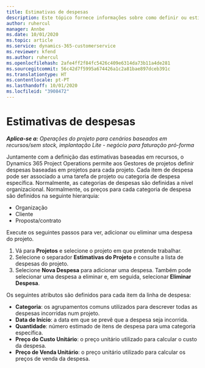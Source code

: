 ```yaml
---
title: Estimativas de despesas
description: Este tópico fornece informações sobre como definir ou estimar as despesas baseadas em projetos.
author: ruhercul
manager: Annbe
ms.date: 10/01/2020
ms.topic: article
ms.service: dynamics-365-customerservice
ms.reviewer: kfend
ms.author: ruhercul
ms.openlocfilehash: 2afe4ff2f84fc5426c409e6314da73b11a4de281
ms.sourcegitcommit: 56c42d7f5995a674426a1c2a81bae897dceb391c
ms.translationtype: HT
ms.contentlocale: pt-PT
ms.lasthandoff: 10/01/2020
ms.locfileid: "3908472"
---
```

# <a name="expense-estimates"></a>Estimativas de despesas
_**Aplica-se a:** Operações do projeto para cenários baseados em recursos/sem stock, implantação Lite - negócio para faturação pró-forma_

Juntamente com a definição das estimativas baseadas em recursos, o Dynamics 365 Project Operations permite aos Gestores de projetos definir despesas baseadas em projetos para cada projeto. Cada item de despesa pode ser associado a uma tarefa de projeto ou categoria de despesa específica. Normalmente, as categorias de despesas são definidas a nível organizacional. Normalmente, os preços para cada categoria de despesa são definidos na seguinte hierarquia:

- Organização
- Cliente
- Proposta/contrato

Execute os seguintes passos para ver, adicionar ou eliminar uma despesa do projeto.

1. Vá para **Projetos** e selecione o projeto em que pretende trabalhar.
2. Selecione o separador **Estimativas do Projeto** e consulte a lista de despesas do projeto.
3. Selecione **Nova Despesa** para adicionar uma despesa. Também pode selecionar uma despesa a eliminar e, em seguida, selecionar **Eliminar Despesa**.

Os seguintes atributos são definidos para cada item da linha de despesa:

- **Categoria**: os agrupamentos comuns utilizados para descrever todas as despesas incorridas num projeto.
- **Data de Início**: a data em que se prevê que a despesa seja incorrida.
- **Quantidade**: número estimado de itens de despesa para uma categoria específica.
- **Preço do Custo Unitário**: o preço unitário utilizado para calcular o custo da despesa.
- **Preço de Venda Unitário**: o preço unitário utilizado para calcular os preços de venda da despesa.

